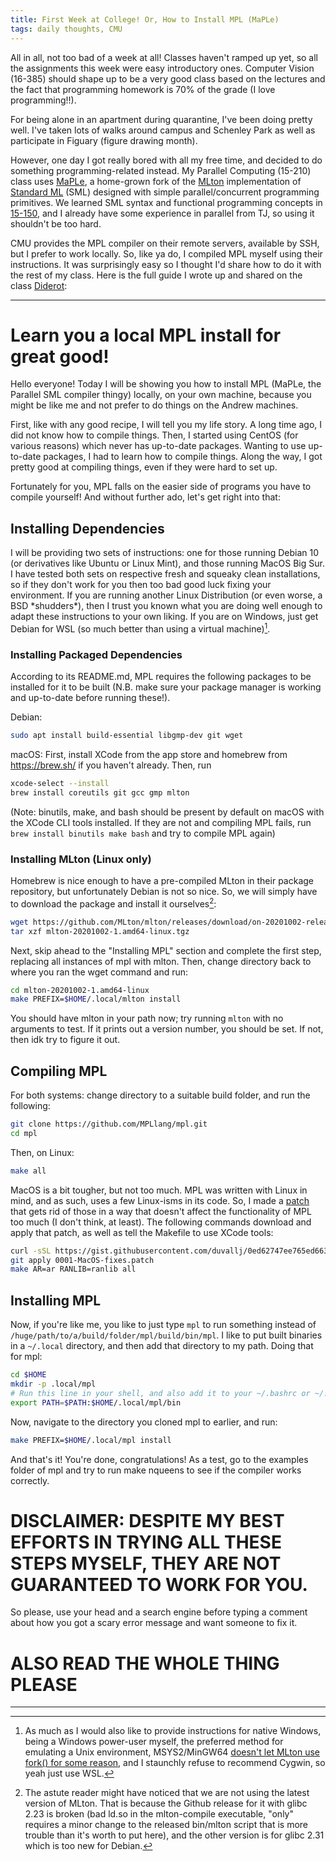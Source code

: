 ```yaml
---
title: First Week at College! Or, How to Install MPL (MaPLe)
tags: daily thoughts, CMU
---
```


All in all, not too bad of a week at all! Classes haven't ramped up yet, so all
the assignments this week were easy introductory ones. Computer Vision (16-385)
should shape up to be a very good class based on the lectures and the fact that
programming homework is 70% of the grade (I love programming!!).

For being alone in an apartment during quarantine, I've been doing pretty well.
I've taken lots of walks around campus and Schenley Park as well as participate
in Figuary (figure drawing month).

However, one day I got really bored with all my free time, and decided to do
something programming-related instead. My Parallel Computing (15-210) class uses
[MaPLe](https://github.com/mpllang/mpl), a home-grown fork of the
[MLton](http://mlton.org/) implementation of
[Standard ML](https://en.wikipedia.org/wiki/Standard_ML) (SML) designed with
simple parallel/concurrent programming primitives. We learned SML syntax and
functional programming concepts in [15-150](https://www.cs.cmu.edu/~15150/),
and I already have some experience in parallel from TJ, so using it shouldn't be
too hard.

CMU provides the MPL compiler on their remote servers, available by SSH, but I
prefer to work locally. So, like ya do, I compiled MPL myself using their
instructions. It was surprisingly easy so I thought I'd share how to do it with
the rest of my class. Here is the full guide I wrote up and shared on the class
[Diderot](https://diderot.one/):

<hr>

# Learn you a local MPL install for great good!

Hello everyone! Today I will be showing you how to install MPL (MaPLe, the
Parallel SML compiler thingy) locally, on your own machine, because you might
be like me and not prefer to do things on the Andrew machines.

First, like with any good recipe, I will tell you my life story. A long time
ago, I did not know how to compile things. Then, I started using CentOS (for
various reasons) which never has up-to-date packages. Wanting to use up-to-date
packages, I had to learn how to compile things. Along the way, I got pretty
good at compiling things, even if they were hard to set up.

Fortunately for you, MPL falls on the easier side of programs you have to
compile yourself! And without further ado, let's get right into that:

## Installing Dependencies

I will be providing two sets of instructions: one for those running Debian 10
(or derivatives like Ubuntu or Linux Mint), and those running MacOS Big Sur. I
have tested both sets on respective fresh and squeaky clean installations, so
if they don't work for you then too bad good luck fixing your environment. If
you are running another Linux Distribution (or even worse, a BSD \*shudders\*),
then I trust you known what you are doing well enough to adapt these
instructions to your own liking. If you are on Windows, just get Debian for
WSL (so much better than using a virtual machine)[^1].

### Installing Packaged Dependencies

According to its README.md, MPL requires the following packages to be
installed for it to be built (N.B. make sure your package manager is working
and up-to-date before running these!).

Debian:

```bash
sudo apt install build-essential libgmp-dev git wget
```

macOS: First, install XCode from the app store and homebrew from
<https://brew.sh/> if you haven't already. Then, run

```bash
xcode-select --install
brew install coreutils git gcc gmp mlton
```

(Note: binutils, make, and bash should be present by default on macOS with the
XCode CLI tools installed. If they are not and compiling MPL fails, run
`brew install binutils make bash` and try to compile MPL again)

### Installing MLton (Linux only)

Homebrew is nice enough to have a pre-compiled MLton in their package
repository, but unfortunately Debian is not so nice. So, we will simply have
to download the package and install it ourselves[^2]:

```bash
wget https://github.com/MLton/mlton/releases/download/on-20201002-release/mlton-20201002-1.amd64-linux.tgz
tar xzf mlton-20201002-1.amd64-linux.tgz
```

Next, skip ahead to the "Installing MPL" section and complete the first step,
replacing all instances of mpl with mlton. Then, change directory back to
where you ran the wget command and run:

```bash
cd mlton-20201002-1.amd64-linux
make PREFIX=$HOME/.local/mlton install
```

You should have mlton in your path now; try running `mlton` with no arguments to
test. If it prints out a version number, you should be set. If not, then idk
try to figure it out.

## Compiling MPL

For both systems: change directory to a suitable build folder, and run the
following:

```bash
git clone https://github.com/MPLlang/mpl.git
cd mpl
```

Then, on Linux:

```bash
make all
```

MacOS is a bit tougher, but not too much. MPL was written with Linux in mind,
and as such, uses a few Linux-isms in its code. So, I made a
[patch](https://gist.github.com/duvallj/0ed62747ee765ed663eeca59a141c820) that
gets rid of those in a way that doesn't affect the functionality of MPL too
much (I don't think, at least). The following commands download and apply that
patch, as well as tell the Makefile to use XCode tools:

```zsh
curl -sSL https://gist.githubusercontent.com/duvallj/0ed62747ee765ed663eeca59a141c820/raw/d65448c91fac52e59afd58982cad0663488842ac/0001-MacOS-fixes.patch -o 0001-MacOS-fixes.patch
git apply 0001-MacOS-fixes.patch
make AR=ar RANLIB=ranlib all
```

## Installing MPL

Now, if you're like me, you like to just type `mpl` to run something instead of
`/huge/path/to/a/build/folder/mpl/build/bin/mpl`. I like to put built binaries
in a `~/.local` directory, and then add that directory to my path. Doing that
for mpl:

```bash
cd $HOME
mkdir -p .local/mpl
# Run this line in your shell, and also add it to your ~/.bashrc or ~/.zshrc or similar:
export PATH=$PATH:$HOME/.local/mpl/bin
```

Now, navigate to the directory you cloned mpl to earlier, and run:

```bash
make PREFIX=$HOME/.local/mpl install
```

And that's it! You're done, congratulations! As a test, go to the examples
folder of mpl and try to run make nqueens to see if the compiler works
correctly.

# DISCLAIMER: DESPITE MY BEST EFFORTS IN TRYING ALL THESE STEPS MYSELF, THEY ARE NOT GUARANTEED TO WORK FOR YOU.

So please, use your head and a search engine before typing a comment about how
you got a scary error message and want someone to fix it.

# ALSO READ THE WHOLE THING PLEASE

<hr/>

[^1]: As much as I would also like to provide instructions for native Windows, being a Windows power-user myself, the preferred method for emulating a Unix environment, MSYS2/MinGW64 [doesn't let MLton use fork() for some reason](http://mlton.org/RunningOnMinGW), and I staunchly refuse to recommend Cygwin, so yeah just use WSL.

[^2]: The astute reader might have noticed that we are not using the latest version of MLton. That is because the Github release for it with glibc 2.23 is broken (bad ld.so in the mlton-compile executable, "only" requires a minor change to the released bin/mlton script that is more trouble than it's worth to put here), and the other version is for glibc 2.31 which is too new for Debian.
